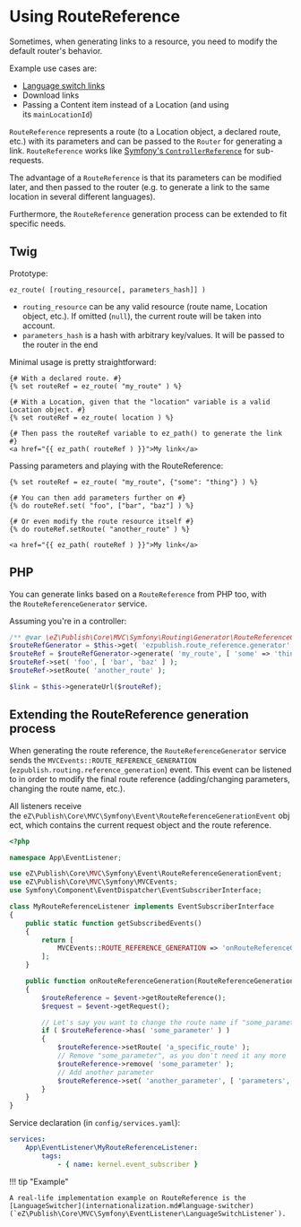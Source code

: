 # Using RouteReference

Sometimes, when generating links to a resource, you need to modify the default router's behavior.

Example use cases are:

- [Language switch links](../guide/internationalization.md#language-switcher)
- Download links
- Passing a Content item instead of a Location (and using its `mainLocationId`)

`RouteReference` represents a route (to a Location object, a declared route, etc.) with its parameters and can be passed to the `Router` for generating a link.
`RouteReference` works like [Symfony's `ControllerReference`](http://api.symfony.com/4.3/Symfony/Component/HttpKernel/Controller/ControllerReference.html) for sub-requests.

The advantage of a `RouteReference` is that its parameters can be modified later,
and then passed to the router (e.g. to generate a link to the same location in several different languages).

Furthermore, the `RouteReference` generation process can be extended to fit specific needs.

## Twig

Prototype:

``` html+twig
ez_route( [routing_resource[, parameters_hash]] )
```

- `routing_resource` can be any valid resource (route name, Location object, etc.).
If omitted (`null`), the current route will be taken into account.
- `parameters_hash` is a hash with arbitrary key/values. It will be passed to the router in the end

Minimal usage is pretty straightforward:

``` html+twig
{# With a declared route. #}
{% set routeRef = ez_route( "my_route" ) %}

{# With a Location, given that the "location" variable is a valid Location object. #}
{% set routeRef = ez_route( location ) %}

{# Then pass the routeRef variable to ez_path() to generate the link #}
<a href="{{ ez_path( routeRef ) }}">My link</a>
```

Passing parameters and playing with the RouteReference:

``` html+twig
{% set routeRef = ez_route( "my_route", {"some": "thing"} ) %}

{# You can then add parameters further on #}
{% do routeRef.set( "foo", ["bar", "baz"] ) %}

{# Or even modify the route resource itself #}
{% do routeRef.setRoute( "another_route" ) %}

<a href="{{ ez_path( routeRef ) }}">My link</a>
```

## PHP

You can generate links based on a `RouteReference` from PHP too, with the `RouteReferenceGenerator` service.

Assuming you're in a controller:

``` php
/** @var \eZ\Publish\Core\MVC\Symfony\Routing\Generator\RouteReferenceGeneratorInterface $routeRefGenerator */
$routeRefGenerator = $this->get( 'ezpublish.route_reference.generator' );
$routeRef = $routeRefGenerator->generate( 'my_route', [ 'some' => 'thing' ]);
$routeRef->set( 'foo', [ 'bar', 'baz' ] );
$routeRef->setRoute( 'another_route' );

$link = $this->generateUrl($routeRef);
```

## Extending the RouteReference generation process

When generating the route reference, the `RouteReferenceGenerator` service sends the `MVCEvents::ROUTE_REFERENCE_GENERATION` (`ezpublish.routing.reference_generation`) event.
This event can be listened to in order to modify the final route reference
(adding/changing parameters, changing the route name, etc.).

All listeners receive the `eZ\Publish\Core\MVC\Symfony\Event\RouteReferenceGenerationEvent` object,
which contains the current request object and the route reference.

``` php
<?php

namespace App\EventListener;

use eZ\Publish\Core\MVC\Symfony\Event\RouteReferenceGenerationEvent;
use eZ\Publish\Core\MVC\Symfony\MVCEvents;
use Symfony\Component\EventDispatcher\EventSubscriberInterface;

class MyRouteReferenceListener implements EventSubscriberInterface
{
    public static function getSubscribedEvents()
    {
        return [
            MVCEvents::ROUTE_REFERENCE_GENERATION => 'onRouteReferenceGeneration'
        ];
    }

    public function onRouteReferenceGeneration(RouteReferenceGenerationEvent $event)
    {
        $routeReference = $event->getRouteReference();
        $request = $event->getRequest();

        // Let's say you want to change the route name if "some_parameter" param is present
        if ( $routeReference->has( 'some_parameter' ) )
        {
            $routeReference->setRoute( 'a_specific_route' );
            // Remove "some_parameter", as you don't need it any more
            $routeReference->remove( 'some_parameter' );
            // Add another parameter
            $routeReference->set( 'another_parameter', [ 'parameters', 'are', 'fun' ] );
        }
    }
}
```

Service declaration (in `config/services.yaml`):

``` yaml
services:
    App\EventListener\MyRouteReferenceListener:
        tags:
            - { name: kernel.event_subscriber }
```

!!! tip "Example"

    A real-life implementation example on RouteReference is the [LanguageSwitcher](internationalization.md#language-switcher) (`eZ\Publish\Core\MVC\Symfony\EventListener\LanguageSwitchListener`).
